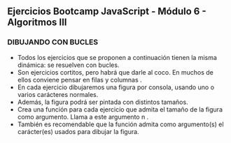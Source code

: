 ## Ejercicios Bootcamp JavaScript - Módulo 6 - Algoritmos III

### DIBUJANDO CON BUCLES

- Todos los ejercicios que se proponen a continuación tienen la misma dinámica: se resuelven con bucles.
- Son ejercicios cortitos, pero habrá que darle al coco. En muchos de ellos conviene pensar en filas y columnas .
- En cada ejercicio dibujaremos una figura por consola, usando uno o varios carácteres normales.
- Además, la figura podrá ser pintada con distintos tamaños.
- Crea una función para cada ejercicio que admita el tamaño de la figura como argumento. Llama a este argumento n .
- También es recomendable que la función admita como argumento(s) el carácter(es) usados para dibujar la figura.
